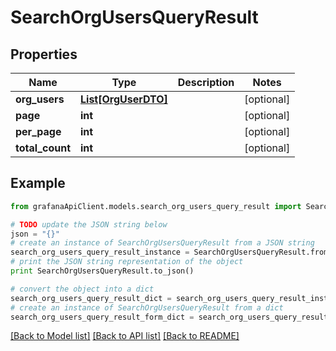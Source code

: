 # SearchOrgUsersQueryResult


## Properties
Name | Type | Description | Notes
------------ | ------------- | ------------- | -------------
**org_users** | [**List[OrgUserDTO]**](OrgUserDTO.md) |  | [optional] 
**page** | **int** |  | [optional] 
**per_page** | **int** |  | [optional] 
**total_count** | **int** |  | [optional] 

## Example

```python
from grafanaApiClient.models.search_org_users_query_result import SearchOrgUsersQueryResult

# TODO update the JSON string below
json = "{}"
# create an instance of SearchOrgUsersQueryResult from a JSON string
search_org_users_query_result_instance = SearchOrgUsersQueryResult.from_json(json)
# print the JSON string representation of the object
print SearchOrgUsersQueryResult.to_json()

# convert the object into a dict
search_org_users_query_result_dict = search_org_users_query_result_instance.to_dict()
# create an instance of SearchOrgUsersQueryResult from a dict
search_org_users_query_result_form_dict = search_org_users_query_result.from_dict(search_org_users_query_result_dict)
```
[[Back to Model list]](../README.md#documentation-for-models) [[Back to API list]](../README.md#documentation-for-api-endpoints) [[Back to README]](../README.md)


